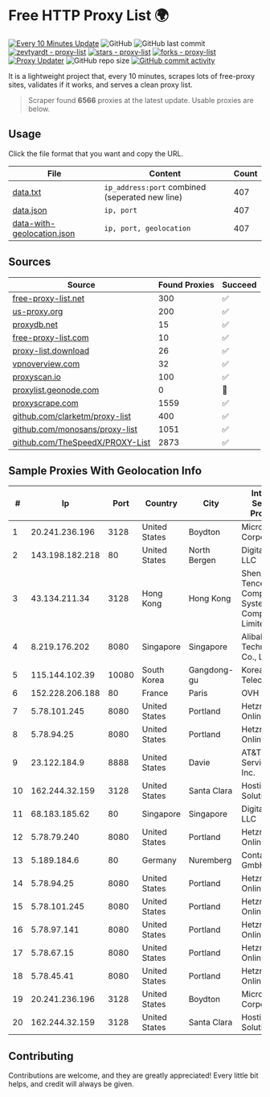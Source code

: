
# Free HTTP Proxy List 🌍

[![Every 10 Minutes Update](https://github.com/mertguvencli/http-proxy-list/actions/workflows/main.yml/badge.svg?branch=main)](https://github.com/mertguvencli/http-proxy-list/actions/workflows/main.yml)
![GitHub](https://img.shields.io/github/license/mertguvencli/http-proxy-list)
![GitHub last commit](https://img.shields.io/github/last-commit/mertguvencli/http-proxy-list)
[![zevtyardt - proxy-list](https://img.shields.io/static/v1?label=zevtyardt&message=proxy-list&color=blue&logo=github)](https://github.com/zevtyardt/proxy-list "Go to GitHub repo")
[![stars - proxy-list](https://img.shields.io/github/stars/zevtyardt/proxy-list?style=social)](https://github.com/zevtyardt/proxy-list)
[![forks - proxy-list](https://img.shields.io/github/forks/zevtyardt/proxy-list?style=social)](https://github.com/zevtyardt/proxy-list)
[![Proxy Updater](https://github.com/zevtyardt/proxy-list/workflows/Proxy%20Updater/badge.svg)](https://github.com/zevtyardt/proxy-list/actions?query=workflow:"Proxy+Updater")
![GitHub repo size](https://img.shields.io/github/repo-size/zevtyardt/proxy-list)
[![GitHub commit activity](https://img.shields.io/github/commit-activity/m/zevtyardt/proxy-list?logo=commits)](https://github.com/zevtyardt/proxy-list/commits/main)

It is a lightweight project that, every 10 minutes, scrapes lots of free-proxy sites, validates if it works, and serves a clean proxy list.

> Scraper found **6566** proxies at the latest update. Usable proxies are below.

## Usage

Click the file format that you want and copy the URL.

|File|Content|Count|
|----|-------|-----|
|[data.txt](https://raw.githubusercontent.com/mertguvencli/http-proxy-list/main/proxy-list/data.txt)|`ip_address:port` combined (seperated new line)|407|
|[data.json](https://raw.githubusercontent.com/mertguvencli/http-proxy-list/main/proxy-list/data.json)|`ip, port`|407|
|[data-with-geolocation.json](https://raw.githubusercontent.com/mertguvencli/http-proxy-list/main/proxy-list/data-with-geolocation.json)|`ip, port, geolocation`|407|

## Sources

|Source|Found Proxies|Succeed|
|------|-------------|-------|
|[free-proxy-list.net](https://free-proxy-list.net)|300|✅|
|[us-proxy.org](https://www.us-proxy.org)|200|✅|
|[proxydb.net](http://proxydb.net)|15|✅|
|[free-proxy-list.com](https://free-proxy-list.com/?page=&port=&type%5B%5D=http&type%5B%5D=https&up_time=0&search=Search)|10|✅|
|[proxy-list.download](https://www.proxy-list.download/HTTP)|26|✅|
|[vpnoverview.com](https://vpnoverview.com/privacy/anonymous-browsing/free-proxy-servers)|32|✅|
|[proxyscan.io](https://www.proxyscan.io)|100|✅|
|[proxylist.geonode.com](https://proxylist.geonode.com/api/proxy-list?limit=300&page=1&sort_by=lastChecked&sort_type=desc&protocols=http,https)|0|🚫|
|[proxyscrape.com](https://api.proxyscrape.com/v2/?request=displayproxies&protocol=http&timeout=10000&country=all&ssl=all&anonymity=all)|1559|✅|
|[github.com/clarketm/proxy-list](https://raw.githubusercontent.com/clarketm/proxy-list/master/proxy-list-raw.txt)|400|✅|
|[github.com/monosans/proxy-list](https://raw.githubusercontent.com/monosans/proxy-list/main/proxies/http.txt)|1051|✅|
|[github.com/TheSpeedX/PROXY-List](https://raw.githubusercontent.com/TheSpeedX/PROXY-List/master/http.txt)|2873|✅|


## Sample Proxies With Geolocation Info

|#|Ip|Port|Country|City|Internet Service Provider|
|-|--|----|-------|----|-------------------------|
|1|20.241.236.196|3128|United States|Boydton|Microsoft Corporation|
|2|143.198.182.218|80|United States|North Bergen|DigitalOcean, LLC|
|3|43.134.211.34|3128|Hong Kong|Hong Kong|Shenzhen Tencent Computer Systems Company Limited|
|4|8.219.176.202|8080|Singapore|Singapore|Alibaba (US) Technology Co., Ltd.|
|5|115.144.102.39|10080|South Korea|Gangdong-gu|Korea Telecom|
|6|152.228.206.188|80|France|Paris|OVH SAS|
|7|5.78.101.245|8080|United States|Portland|Hetzner Online GmbH|
|8|5.78.94.25|8080|United States|Portland|Hetzner Online GmbH|
|9|23.122.184.9|8888|United States|Davie|AT&T Services, Inc.|
|10|162.244.32.159|3128|United States|Santa Clara|Hosting Solution Ltd.|
|11|68.183.185.62|80|Singapore|Singapore|DigitalOcean, LLC|
|12|5.78.79.240|8080|United States|Portland|Hetzner Online GmbH|
|13|5.189.184.6|80|Germany|Nuremberg|Contabo GmbH|
|14|5.78.94.25|8080|United States|Portland|Hetzner Online GmbH|
|15|5.78.101.245|8080|United States|Portland|Hetzner Online GmbH|
|16|5.78.97.141|8080|United States|Portland|Hetzner Online GmbH|
|17|5.78.67.15|8080|United States|Portland|Hetzner Online GmbH|
|18|5.78.45.41|8080|United States|Portland|Hetzner Online GmbH|
|19|20.241.236.196|3128|United States|Boydton|Microsoft Corporation|
|20|162.244.32.159|3128|United States|Santa Clara|Hosting Solution Ltd.|



## Contributing

Contributions are welcome, and they are greatly appreciated! Every
little bit helps, and credit will always be given.

